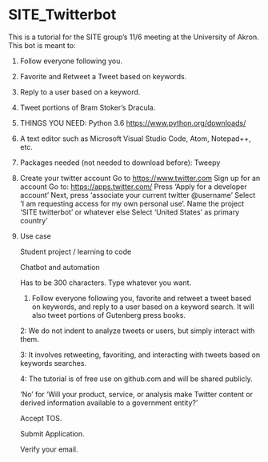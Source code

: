 # SITE_Twitterbot
This is a tutorial for the SITE group’s 11/6 meeting at the University of Akron.
This bot is meant to:
1.	Follow everyone following you.
2.	Favorite and Retweet a Tweet based on keywords.
3.	Reply to a user based on a keyword.
4.	Tweet portions of Bram Stoker’s Dracula.


1.	THINGS YOU NEED:
     Python 3.6 https://www.python.org/downloads/
     
2.	A text editor such as Microsoft Visual Studio Code, Atom, Notepad++, etc.

3.  Packages needed (not needed to download before):
      Tweepy


4.  Create your twitter account
      Go to https://www.twitter.com
      Sign up for an account
      Go to: https://apps.twitter.com/
      Press ‘Apply for a developer account’
      Next, press ‘associate your current twitter @username’
      Select ‘I am requesting access for my own personal use’.
      Name the project ‘SITE twitterbot’ or whatever else
      Select ‘United States’ as primary country’
	
5.  Use case
      
      Student project / learning to code
     
     Chatbot and automation
      
      Has to be 300 characters. Type whatever you want.
      
      1. Follow everyone following you, favorite and retweet a tweet based on keywords, and reply to a user based on a keyword search.            It will also tweet portions of Gutenberg press books.
      
      2: We do not indent to analyze tweets or users, but simply interact with them.
      
      3: It involves retweeting, favoriting, and interacting with tweets based on keywords searches.
      
      4: The tutorial is of free use on github.com and will be shared publicly. 

      ‘No’ for ‘Will your product, service, or analysis make Twitter content or derived information available to a government entity?’
     
     Accept TOS.
     
      Submit Application.
      
      Verify your email.
